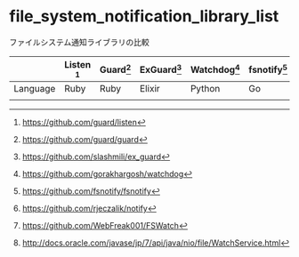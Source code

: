 # file_system_notification_library_list
ファイルシステム通知ライブラリの比較

|          | Listen [^1] | Guard[^2] | ExGuard[^3] | Watchdog[^4] | fsnotify[^5] | notify[^6] | FSWatch[^7] | WatchService[^8] |
|----------|-------------|-----------|-------------|--------------|--------------|------------|-------------|------------------|
| Language | Ruby        | Ruby      | Elixir      | Python       | Go           | Go         | D           | Java             |
|          |             |           |             |              |              |            |             |                  |



[^1]:https://github.com/guard/listen
[^2]:https://github.com/guard/guard
[^3]:https://github.com/slashmili/ex_guard
[^4]:https://github.com/gorakhargosh/watchdog
[^5]:https://github.com/fsnotify/fsnotify
[^6]:https://github.com/rjeczalik/notify
[^7]:https://github.com/WebFreak001/FSWatch
[^8]:http://docs.oracle.com/javase/jp/7/api/java/nio/file/WatchService.html
